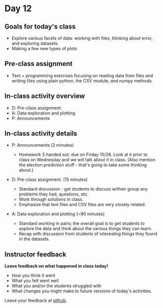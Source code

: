 # Day 12

## Goals for today's class

* Explore various facets of data: working with files, thinking about error, and exploring datasets.
* Making a few new types of plots

## Pre-class assignment

* Text + programming exercises focusing on reading data from files and writing files using plain python, the CSV module, and numpy methods.

## In-class activity overview

* D: Pre-class assignment.
* A: Data exploration and plotting
* P: Announcements
 
## In-class activity details

* P: Announcements (2 minutes)
  * Homework 3 handed out: due on Friday 10/28.  Look at it prior to class on Wednesday and we will talk about it in class.  (Also mention the election prediction stuff - that's going to take some thinking about.)
 
* D: Pre-class assignment. (15 minutes)
  * Standard discussion - get students to discuss w/their group any problems they had, questions, etc.
  * Work through solutions in class.
  * Emphasize that text files and CSV files are very closely related.

* A: Data exploration and plotting (~90 minutes)
  * Standard working in pairs; the overall goal is to get students to explore the data and think about the various things they can learn.
  * Recap with discussion from students of interesting things they found in the datasets.


  
## Instructor feedback

**Leave feedback on what happened in class today!**

* How you think it went
* What you felt went well
* What you and/or the students struggled with
* What changes you might make to future versions of today's activities.

Leave your feedback at [github](https://github.com/ComputationalModeling/intro-to-computational-modeling/issues/116).
